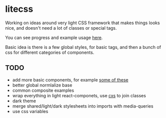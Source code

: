 # litecss

Working on ideas around very light CSS framework that makes things looks nice, and doesn't need a lot of classes or special tags.

You can see progress and example usage [here](http://konsumer.js.org/litecss/).

Basic idea is there is a few global styles, for basic tags, and then a bunch of css for different categories of components.

## TODO

- add more basic components, for example [some of these](https://rsuitejs.com/components)
- better global normlalize base
- common composite examples
- wrap everything in light react-componets, use [cxs](https://github.com/cxs-css/cxs) to join classes
- dark theme
- merge shared/light/dark stylesheets into imports with media-queries
- use css variables